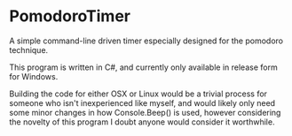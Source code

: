 ﻿# PomodoroTimer
A simple command-line driven timer especially designed for the pomodoro technique. 

This program is written in C#, and currently only available in release form for Windows.

Building the code for either OSX or Linux would be a trivial process for someone who isn't inexperienced like myself, and would likely only need some minor changes in how Console.Beep() is used, however considering the novelty of this program I doubt anyone would consider it worthwhile.
